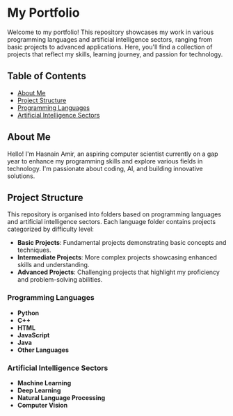 # My Portfolio

Welcome to my portfolio! This repository showcases my work in various programming languages and artificial intelligence sectors, ranging from basic projects to advanced applications. Here, you'll find a collection of projects that reflect my skills, learning journey, and passion for technology.

## Table of Contents

- [About Me](#about-me)
- [Project Structure](#project-structure)
- [Programming Languages](#programming-languages)
- [Artificial Intelligence Sectors](#artificial-intelligence-sectors)

## About Me

Hello! I'm Hasnain Amir, an aspiring computer scientist currently on a gap year to enhance my programming skills and explore various fields in technology. I'm passionate about coding, AI, and building innovative solutions.

## Project Structure

This repository is organised into folders based on programming languages and artificial intelligence sectors. Each language folder contains projects categorized by difficulty level:

- **Basic Projects**: Fundamental projects demonstrating basic concepts and techniques.
- **Intermediate Projects**: More complex projects showcasing enhanced skills and understanding.
- **Advanced Projects**: Challenging projects that highlight my proficiency and problem-solving abilities.

### Programming Languages

- **Python**
- **C++**
- **HTML**
- **JavaScript**
- **Java**
- **Other Languages**

### Artificial Intelligence Sectors

- **Machine Learning**
- **Deep Learning**
- **Natural Language Processing**
- **Computer Vision**
